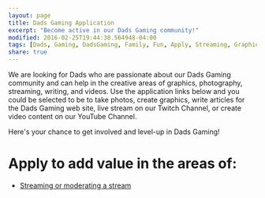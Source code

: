 ```yaml
---
layout: page
title: Dads Gaming Application
excerpt: "Become active in our Dads Gaming community!"
modified: 2016-02-25T19:44:38.564948-04:00
tags: [Dads, Gaming, DadsGaming, Family, Fun, Apply, Streaming, Graphics, YouTube, Photography, Community Manager]
share: true
---
```


We are looking for Dads who are passionate about our Dads Gaming community and can help in the creative areas of graphics, photography, streaming, writing, and videos. Use the application links below and you could be selected to be to take photos, create graphics, write articles for the Dads Gaming web site, live stream on our Twitch Channel, or create video content on our YouTube Channel.

Here's your chance to get involved and level-up in Dads Gaming!

<h1>Apply to add value in the areas of:</h1>

<ul class="post-list">
  <!--
  <li>Graphics</li>
  <li>Photography</li>
  -->
  <li><a href="{{ site.url }}/apply/streaming">Streaming or moderating a stream</a></li>
  <!--
  <li>Writing</li>
  <li>Videos</li>
  -->
</ul>
